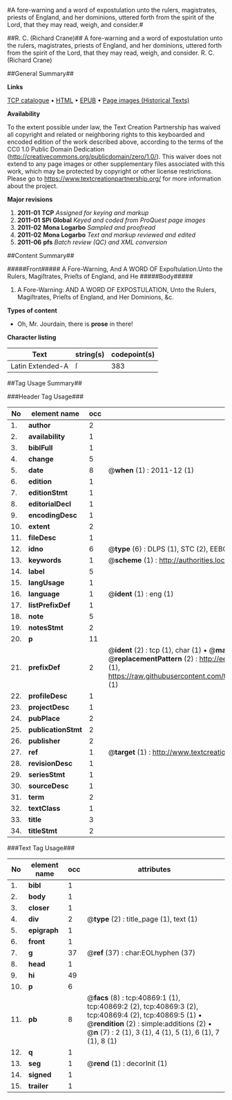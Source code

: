 #A fore-warning and a word of expostulation unto the rulers, magistrates, priests of England, and her dominions, uttered forth from the spirit of the Lord, that they may read, weigh, and consider.#

##R. C. (Richard Crane)##
A fore-warning and a word of expostulation unto the rulers, magistrates, priests of England, and her dominions, uttered forth from the spirit of the Lord, that they may read, weigh, and consider.
R. C. (Richard Crane)

##General Summary##

**Links**

[TCP catalogue](http://www.ota.ox.ac.uk/tcp/)  • 
[HTML](http://tei.it.ox.ac.uk/tcp/Texts-HTML/free/A34/A34914.html)  • 
[EPUB](http://tei.it.ox.ac.uk/tcp/Texts-EPUB/free/A34/A34914.epub) • 
[Page images (Historical Texts)](https://historicaltexts.jisc.ac.uk/eebo-08118333e)

**Availability**

To the extent possible under law, the Text Creation Partnership has waived all copyright and related or neighboring rights to this keyboarded and encoded edition of the work described above, according to the terms of the CC0 1.0 Public Domain Dedication (http://creativecommons.org/publicdomain/zero/1.0/). This waiver does not extend to any page images or other supplementary files associated with this work, which may be protected by copyright or other license restrictions. Please go to https://www.textcreationpartnership.org/ for more information about the project.

**Major revisions**

1. __2011-01__ __TCP__ *Assigned for keying and markup*
1. __2011-01__ __SPi Global__ *Keyed and coded from ProQuest page images*
1. __2011-02__ __Mona Logarbo__ *Sampled and proofread*
1. __2011-02__ __Mona Logarbo__ *Text and markup reviewed and edited*
1. __2011-06__ __pfs__ *Batch review (QC) and XML conversion*

##Content Summary##

#####Front#####
A Fore-Warning, And A WORD OF Expoſtulation.Unto the Rulers, Magiſtrates, Prieſts of England, and He
#####Body#####

1. A Fore-Warning: AND A WORD OF EXPOSTULATION, Unto the Rulers, Magiſtrates, Prieſts of England, and Her Dominions, &c.

**Types of content**

  * Oh, Mr. Jourdain, there is **prose** in there!

**Character listing**


|Text|string(s)|codepoint(s)|
|---|---|---|
|Latin Extended-A|ſ|383|

##Tag Usage Summary##

###Header Tag Usage###

|No|element name|occ|attributes|
|---|---|---|---|
|1.|__author__|2||
|2.|__availability__|1||
|3.|__biblFull__|1||
|4.|__change__|5||
|5.|__date__|8| @__when__ (1) : 2011-12 (1)|
|6.|__edition__|1||
|7.|__editionStmt__|1||
|8.|__editorialDecl__|1||
|9.|__encodingDesc__|1||
|10.|__extent__|2||
|11.|__fileDesc__|1||
|12.|__idno__|6| @__type__ (6) : DLPS (1), STC (2), EEBO-CITATION (1), OCLC (1), VID (1)|
|13.|__keywords__|1| @__scheme__ (1) : http://authorities.loc.gov/ (1)|
|14.|__label__|5||
|15.|__langUsage__|1||
|16.|__language__|1| @__ident__ (1) : eng (1)|
|17.|__listPrefixDef__|1||
|18.|__note__|5||
|19.|__notesStmt__|2||
|20.|__p__|11||
|21.|__prefixDef__|2| @__ident__ (2) : tcp (1), char (1)  •  @__matchPattern__ (2) : ([0-9\-]+):([0-9IVX]+) (1), (.+) (1)  •  @__replacementPattern__ (2) : http://eebo.chadwyck.com/downloadtiff?vid=$1&page=$2 (1), https://raw.githubusercontent.com/textcreationpartnership/Texts/master/tcpchars.xml#$1 (1)|
|22.|__profileDesc__|1||
|23.|__projectDesc__|1||
|24.|__pubPlace__|2||
|25.|__publicationStmt__|2||
|26.|__publisher__|2||
|27.|__ref__|1| @__target__ (1) : http://www.textcreationpartnership.org/docs/. (1)|
|28.|__revisionDesc__|1||
|29.|__seriesStmt__|1||
|30.|__sourceDesc__|1||
|31.|__term__|2||
|32.|__textClass__|1||
|33.|__title__|3||
|34.|__titleStmt__|2||


###Text Tag Usage###

|No|element name|occ|attributes|
|---|---|---|---|
|1.|__bibl__|1||
|2.|__body__|1||
|3.|__closer__|1||
|4.|__div__|2| @__type__ (2) : title_page (1), text (1)|
|5.|__epigraph__|1||
|6.|__front__|1||
|7.|__g__|37| @__ref__ (37) : char:EOLhyphen (37)|
|8.|__head__|1||
|9.|__hi__|49||
|10.|__p__|6||
|11.|__pb__|8| @__facs__ (8) : tcp:40869:1 (1), tcp:40869:2 (2), tcp:40869:3 (2), tcp:40869:4 (2), tcp:40869:5 (1)  •  @__rendition__ (2) : simple:additions (2)  •  @__n__ (7) : 2 (1), 3 (1), 4 (1), 5 (1), 6 (1), 7 (1), 8 (1)|
|12.|__q__|1||
|13.|__seg__|1| @__rend__ (1) : decorInit (1)|
|14.|__signed__|1||
|15.|__trailer__|1||
